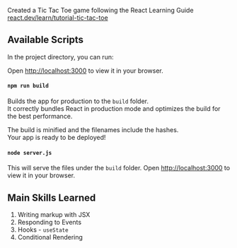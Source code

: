 Created a Tic Tac Toe game following the React Learning Guide  
[react.dev/learn/tutorial-tic-tac-toe](https://react.dev/learn/tutorial-tic-tac-toe)



## Available Scripts

In the project directory, you can run:


Open [http://localhost:3000](http://localhost:3000) to view it in your browser.


#### `npm run build`  
Builds the app for production to the `build` folder.\
It correctly bundles React in production mode and optimizes the build for the best performance.

The build is minified and the filenames include the hashes.\
Your app is ready to be deployed!


#### `node server.js`  
This will serve the files under the `build` folder.
Open [http://localhost:3000](http://localhost:3000) to view it in your browser.

## Main Skills Learned
1. Writing markup with JSX
2. Responding to Events
3. Hooks - `useState`
4. Conditional Rendering
